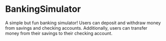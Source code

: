 # BankingSimulator
A simple but fun banking simulator! Users can deposit and withdraw money from savings and checking accounts. Additionally, users can transfer money from their savings to their checking account.


